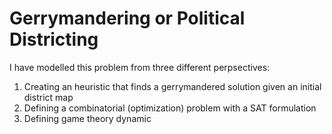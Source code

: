 # Gerrymandering or Political Districting

I have modelled this problem from three different perpsectives:

1. Creating an heuristic that finds a gerrymandered solution given an initial district map
2. Defining a combinatorial (optimization) problem with a SAT formulation
3. Defining game theory dynamic
